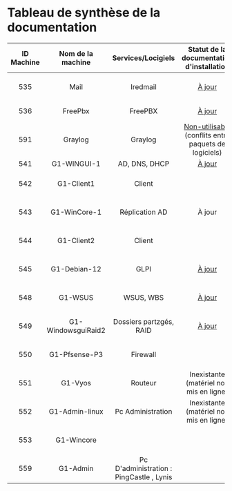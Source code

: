 # Tableau de synthèse de la documentation

| ID Machine  | Nom de la machine | Services/Locigiels | Statut de la documentation d'installation | Statut de la documentation d'utilisation |
|:-----------------:|:-----------------:|:-----------------:|:-----------------------------------------:|:----------------------------------------:|
| 535 | Mail      | Iredmail | [À jour](../S07/s07_INSTALL.md)                               |   Inexistante ( peu pertinente  )       |
| 536 | FreePbx      | FreePBX |  [À jour](../S09/S09_INSTALL.md)                           |   Inexistante ( inutile  )       |
| 591 | Graylog     | Graylog |  [Non-utilisable](../S06/S06_INSTALL.md)  (conflits entre paquets de logiciels)                           |   Inexistante ( inutile  )       |
| 541 | G1-WINGUI-1  | AD, DNS, DHCP   | [À jour](../S02/S02_INSTALL.md)                             |   [À jour](../S03/S03_USER_GUIDE.md)        |
| 542 | G1-Client1   |  Client |                                    |   Inexistante ( manque de temps  )       |
| 543 | G1-WinCore-1  | Réplication AD |    À jour                           |   Inexistante ( manque de temps  )       |
| 544 | G1-Client2     |       Client         |                                    |   Inexistante ( manque de temps  )       |
| 545 | G1-Debian-12    | GLPI |    [À jour](../S03/S03_INSTALL.md)                                 |   Inexistante ( manque de temps  )       |
| 548 | G1-WSUS          | WSUS, WBS |    [À jour](../S08/s08_INSTALL.md)                               |   Inexistante ( manque de temps  )       |
| 549 | G1-WindowsguiRaid2 | Dossiers partzgés, RAID  |              [À jour](../S05/s05_INSTALL.md)                        |   Inexistante ( manque de temps  )       |
| 550 | G1-Pfsense-P3      | Firewall |                                             |   Inexistante ( manque de temps  )       |
| 551 | G1-Vyos | Routeur |              Inexistante (matériel non mis en ligne)                       |   Inexistante ( manque de temps  )       |
| 552 | G1-Admin-linux | Pc Administration |  Inexistante (matériel non mis en ligne)            |   Inexistante ( inutile  )               |
| 553 | G1-Wincore    |      |                                                  |   Inexistante  ( non fonctionnnelle )    |
| 559 | G1-Admin    | Pc D'administration : PingCastle , Lynis|                                 |   Inexistante ( inutile  )               |

